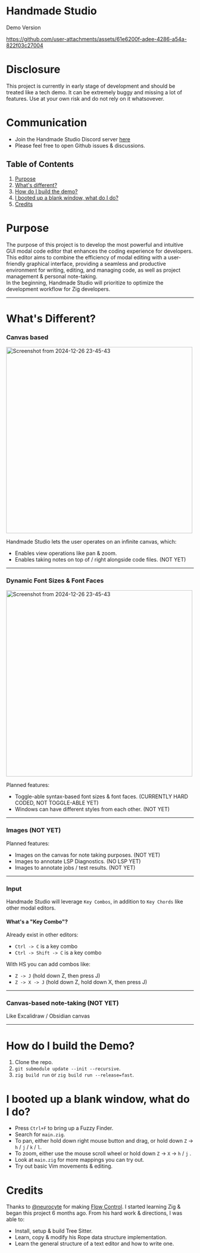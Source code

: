 # Handmade Studio

Demo Version

https://github.com/user-attachments/assets/61e6200f-adee-4286-a54a-822f03c27004

# Disclosure

This project is currently in early stage of development and should be treated like a tech demo.
It can be extremely buggy and missing a lot of features.
Use at your own risk and do not rely on it whatsovever.

# Communication

- Join the Handmade Studio Discord server [here](https://discord.gg/VqTMRsaJ)
- Please feel free to open Github issues & discussions.

## Table of Contents

1. [Purpose](#purpose)
2. [What's different?](#whats-different)
3. [How do I build the demo?](#how-do-i-build-the-demo)
4. [I booted up a blank window, what do I do?](#i-booted-up-a-blank-window-what-do-i-do)
5. [Credits](#credits)

# Purpose

The purpose of this project is to develop the most powerful and intuitive GUI modal code editor that enhances the coding experience for developers.
This editor aims to combine the efficiency of modal editing with a user-friendly graphical interface,
providing a seamless and productive environment for writing, editing, and managing code, as well as project management & personal note-taking.
<br>
In the beginning, Handmade Studio will prioritize to optimize the development workflow for Zig developers.

---

# What's Different?

### Canvas based

<img src="https://github.com/user-attachments/assets/166bc785-fdb7-4519-a5b9-0b7ad1a51e4b" alt="Screenshot from 2024-12-26 23-45-43" width="500"/>

Handmade Studio lets the user operates on an infinite canvas, which:

- Enables view operations like pan & zoom.
- Enables taking notes on top of / right alongside code files. (NOT YET)

---

### Dynamic Font Sizes & Font Faces

<img src="https://github.com/user-attachments/assets/fd329ee8-0ed3-4b50-a1ba-99abd318edd1" alt="Screenshot from 2024-12-26 23-45-43" width="500"/>

Planned features:

- Toggle-able syntax-based font sizes & font faces. (CURRENTLY HARD CODED, NOT TOGGLE-ABLE YET)
- Windows can have different styles from each other. (NOT YET)

---

### Images (NOT YET)

Planned features:

- Images on the canvas for note taking purposes. (NOT YET)
- Images to annotate LSP Diagnostics. (NO LSP YET)
- Images to annotate jobs / test results. (NOT YET)

---

### Input

Handmade Studio will leverage `Key Combos`, in addition to `Key Chords` like other modal editors.

#### What's a "Key Combo"?

Already exist in other editors:

- `Ctrl -> C` is a key combo
- `Ctrl -> Shift -> C` is a key combo

With HS you can add combos like:

- `Z -> J` (hold down Z, then press J)
- `Z -> X -> J` (hold down Z, hold down X, then press J)

---

### Canvas-based note-taking (NOT YET)

Like Excalidraw / Obsidian canvas

---

# How do I build the Demo?

1. Clone the repo.
2. `git submodule update --init --recursive`.
3. `zig build run` or `zig build run --release=fast`.

# I booted up a blank window, what do I do?

- Press `Ctrl+F` to bring up a Fuzzy Finder.
- Search for `main.zig`.
- To pan, either hold down right mouse button and drag, or hold down `Z` -> `h` / `j` / `k` / `l`.
- To zoom, either use the mouse scroll wheel or hold down `Z` -> `X` -> `h` / `j` .
- Look at `main.zig` for more mappings you can try out.
- Try out basic Vim movements & editing.

# Credits

Thanks to [@neurocyte](https://github.com/neurocyte/) for making [Flow Control](https://github.com/neurocyte/flow).
I started learning Zig & began this project 6 months ago. From his hard work & directions, I was able to:

- Install, setup & build Tree Sitter.
- Learn, copy & modify his Rope data structure implementation.
- Learn the general structure of a text editor and how to write one.
